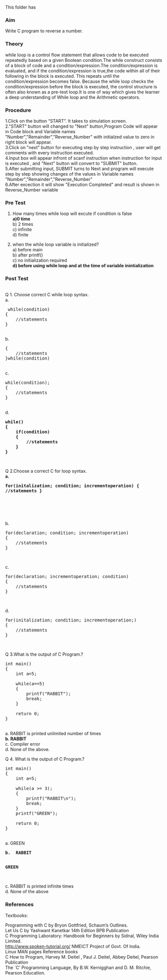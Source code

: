 This folder has 
### Aim
Write C program to reverse a number. 
### Theory
while loop is a control flow statement that allows code to be executed repeatedly based on a given Boolean condition.The while construct consists of a block of code and a condition/expression.The condition/expression is evaluated, and if the condition/expression is true,the code within all of their following in the block is executed. This repeats until the condition/expression becomes false. Because the while loop checks the condition/expression before the block is executed, the control structure is often also known as a pre-test loop.It is one of way which gives the learner a deep understanding of While loop and the Arithmetic operators.
### Procedure
1.Click on the button “START”. It takes to simulation screen.<br>
2."START" button will changed to "Next" button,Program Code will appear in Code block and Variable names "Number","Remainder","Reverse_Number" with initialzed value to zero in right block will appear.<br>
3.Click on "next" button for executing step by step instruction , user will get comments with every instruction executed.<br>
4.Input box will appear infront of scanf instruction when instruction for input is executed , and "Next" button will convert to "SUBMIT" button.<br>
5.After submitting input, SUBMIT turns to Next and program will execute step by step showing changes of the values in Variable names "Number","Remainder","Reverse_Number"<br>
6.After excection it will show "Execution Completed" and result is shown in Reverse_Number variable<br>

### Pre Test
1) How many times while loop  will excute if condition is false <br>
<b>a)0 time<br></b>
b) 2 times<br>
c) infinite<br>
d) finite<br>

2) when the while loop variable is initialized? <br>
a) before main<br>
b) after printf()<br>
c) no initialization required<br>
<b>d) before using while loop and at the time of variable inintialization<br></b>

### Post Test
<br>
Q 1. Choose correct C while loop syntax.<br>
a.<pre> while(condition)
{
    //statements
}
<br></pre>
b. 
<pre>{
    //statements
}while(condition)</pre><br>
c. 
<pre>while(condition);
{
    //statements
}</pre><br>
d. 
<b><pre>while()
{
    if(condition)
    {
        //statements
    }
}</pre></b><br>

Q 2.Choose a correct C for loop syntax.<br>
<b>a.<pre>for(initalization; condition; incrementoperation)
{
    //statements
}

<br></b></pre>
b. 
<pre>for(declaration; condition; incrementoperation)
{
    //statements
}
</pre><br>
c. 
<pre>for(declaration; incrementoperation; condition)
{
    //statements
}
</pre><br>
d. 
<pre>for(initalization; condition; incrementoperation;)
{
    //statements
}
</pre><br>

Q 3.What is the output of C Program.? 
<pre>int main()
{
    int a=5;
    
    while(a==5)    
    {
        printf("RABBIT");
        break;
    }
 
    return 0;
}</pre>
<br>
a. RABBIT is printed unlimited number of times<br>
<b>b. RABBIT<br></b>
c. Compiler error<br>
d. None of the above.<br>

Q 4. What is the output of C Program.? 
<pre>int main()
{
    int a=5;
    
    while(a >= 3);
    {
        printf("RABBIT\n");
        break;
    }
    printf("GREEN");
    
    return 0;
}</pre>
<br>
a. GREEN<br>
<b><pre>b.  RABBIT 
 
GREEN</pre>
<br></b>
c. RABBIT is printed infinite times<br>
d. None of the above<br>
### References
Textbooks:

Programming with C by Bryon Gottfried, Schaum’s Outlines.<br>
Let Us C by Yashwant Kanetkar 14th Edition BPB Publication<br>
C Programming Laboratory: Handbook for Beginners by Sidnal, Wiley India Limited.<br>
http://www.spoken-tutorial.org/ NMEICT Project of Govt. Of India.<br>
Linux MAN pages Reference books<br>
C How to Program, Harvey M. Deitel , Paul J. Deitel, Abbey Deitel, Pearson Publication<br>
The `C' Programming Language, By B.W. Kernigghan and D. M. Ritchie, Pearson Education.<br>

